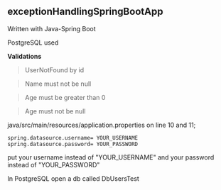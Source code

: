 ## exceptionHandlingSpringBootApp

Written with Java-Spring Boot

PostgreSQL used

**Validations**

> UserNotFound by id

> Name must not be null

> Age must be greater than 0

> Age must not be null

java/src/main/resources/application.properties on line 10 and 11;

```properties
spring.datasource.username= YOUR_USERNAME
spring.datasource.password= YOUR_PASSWORD
```

put your username instead of "YOUR_USERNAME" and your password instead of "YOUR_PASSWORD"

In PostgreSQL open a db called DbUsersTest
